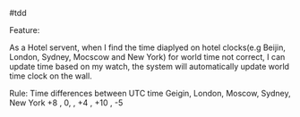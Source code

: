 #tdd


Feature:

As a Hotel servent, when I find the time diaplyed on hotel clocks(e.g Beijin, London, Sydney, Mocscow and New York) 
for world time  not correct, I can update time based on my watch, the system will automatically update world time clock
on the wall.

Rule:
Time differences between UTC time
Geigin, London, Moscow, Sydney, New York
+8    , 0,    , +4    , +10   , -5
